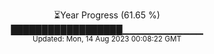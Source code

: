 <p align="center">
⏳Year Progress (61.65 %) <br>
██████████████████▁▁▁▁▁▁▁▁▁▁▁▁ <br>
<sub>Updated: Mon, 14 Aug 2023 00:08:22 GMT</sub>
</p>

